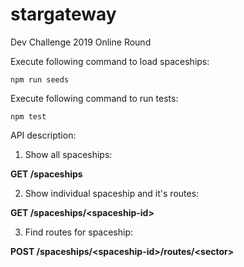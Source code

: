 # stargateway
Dev Challenge 2019 Online Round

Execute following command to load spaceships:
```
npm run seeds
```
Execute following command to run tests:
```
npm test
```
API description:

1) Show all spaceships:

**GET /spaceships**

2) Show individual spaceship and it's routes:

**GET /spaceships/\<spaceship-id\>**

3) Find routes for spaceship:

**POST /spaceships/\<spaceship-id\>/routes/\<sector\>**
